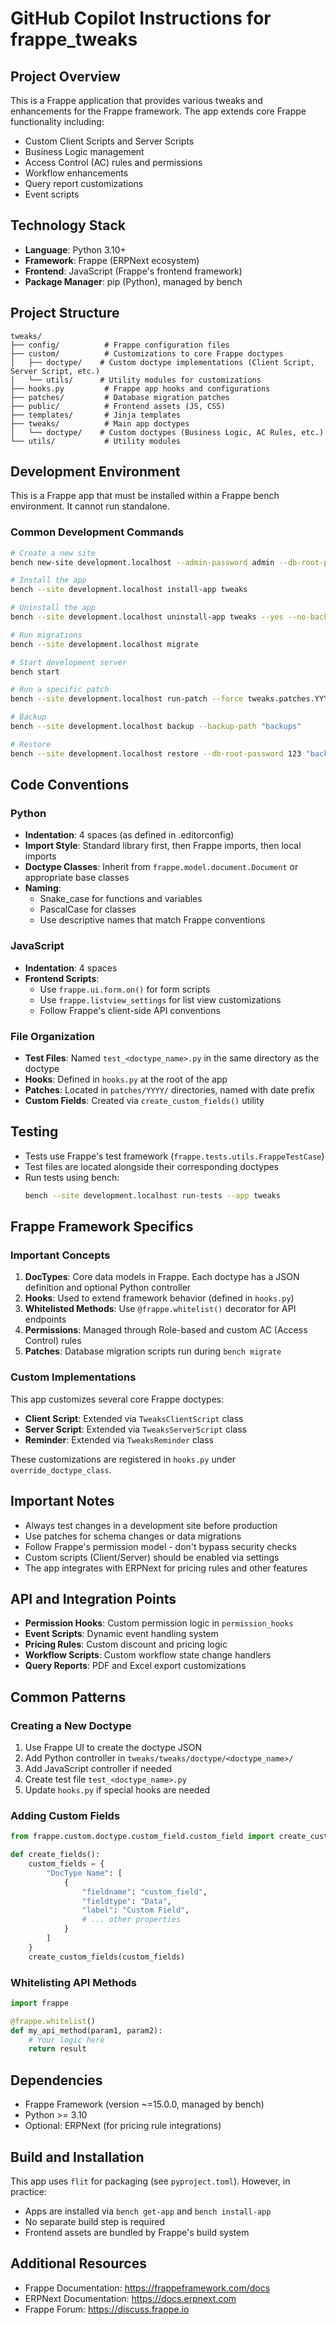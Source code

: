# GitHub Copilot Instructions for frappe_tweaks

## Project Overview

This is a Frappe application that provides various tweaks and enhancements for the Frappe framework. The app extends core Frappe functionality including:
- Custom Client Scripts and Server Scripts
- Business Logic management
- Access Control (AC) rules and permissions
- Workflow enhancements
- Query report customizations
- Event scripts

## Technology Stack

- **Language**: Python 3.10+
- **Framework**: Frappe (ERPNext ecosystem)
- **Frontend**: JavaScript (Frappe's frontend framework)
- **Package Manager**: pip (Python), managed by bench

## Project Structure

```
tweaks/
├── config/          # Frappe configuration files
├── custom/          # Customizations to core Frappe doctypes
│   ├── doctype/    # Custom doctype implementations (Client Script, Server Script, etc.)
│   └── utils/      # Utility modules for customizations
├── hooks.py         # Frappe app hooks and configurations
├── patches/         # Database migration patches
├── public/          # Frontend assets (JS, CSS)
├── templates/       # Jinja templates
├── tweaks/          # Main app doctypes
│   └── doctype/    # Custom doctypes (Business Logic, AC Rules, etc.)
└── utils/           # Utility modules
```

## Development Environment

This is a Frappe app that must be installed within a Frappe bench environment. It cannot run standalone.

### Common Development Commands

```bash
# Create a new site
bench new-site development.localhost --admin-password admin --db-root-password 123

# Install the app
bench --site development.localhost install-app tweaks

# Uninstall the app
bench --site development.localhost uninstall-app tweaks --yes --no-backup

# Run migrations
bench --site development.localhost migrate

# Start development server
bench start

# Run a specific patch
bench --site development.localhost run-patch --force tweaks.patches.YYYY.patch_name

# Backup
bench --site development.localhost backup --backup-path "backups"

# Restore
bench --site development.localhost restore --db-root-password 123 "backups/backup-file.sql.gz"
```

## Code Conventions

### Python

- **Indentation**: 4 spaces (as defined in .editorconfig)
- **Import Style**: Standard library first, then Frappe imports, then local imports
- **Doctype Classes**: Inherit from `frappe.model.document.Document` or appropriate base classes
- **Naming**: 
  - Snake_case for functions and variables
  - PascalCase for classes
  - Use descriptive names that match Frappe conventions

### JavaScript

- **Indentation**: 4 spaces
- **Frontend Scripts**: 
  - Use `frappe.ui.form.on()` for form scripts
  - Use `frappe.listview_settings` for list view customizations
  - Follow Frappe's client-side API conventions

### File Organization

- **Test Files**: Named `test_<doctype_name>.py` in the same directory as the doctype
- **Hooks**: Defined in `hooks.py` at the root of the app
- **Patches**: Located in `patches/YYYY/` directories, named with date prefix
- **Custom Fields**: Created via `create_custom_fields()` utility

## Testing

- Tests use Frappe's test framework (`frappe.tests.utils.FrappeTestCase`)
- Test files are located alongside their corresponding doctypes
- Run tests using bench:
  ```bash
  bench --site development.localhost run-tests --app tweaks
  ```

## Frappe Framework Specifics

### Important Concepts

1. **DocTypes**: Core data models in Frappe. Each doctype has a JSON definition and optional Python controller
2. **Hooks**: Used to extend framework behavior (defined in `hooks.py`)
3. **Whitelisted Methods**: Use `@frappe.whitelist()` decorator for API endpoints
4. **Permissions**: Managed through Role-based and custom AC (Access Control) rules
5. **Patches**: Database migration scripts run during `bench migrate`

### Custom Implementations

This app customizes several core Frappe doctypes:
- **Client Script**: Extended via `TweaksClientScript` class
- **Server Script**: Extended via `TweaksServerScript` class  
- **Reminder**: Extended via `TweaksReminder` class

These customizations are registered in `hooks.py` under `override_doctype_class`.

## Important Notes

- Always test changes in a development site before production
- Use patches for schema changes or data migrations
- Follow Frappe's permission model - don't bypass security checks
- Custom scripts (Client/Server) should be enabled via settings
- The app integrates with ERPNext for pricing rules and other features

## API and Integration Points

- **Permission Hooks**: Custom permission logic in `permission_hooks`
- **Event Scripts**: Dynamic event handling system
- **Pricing Rules**: Custom discount and pricing logic
- **Workflow Scripts**: Custom workflow state change handlers
- **Query Reports**: PDF and Excel export customizations

## Common Patterns

### Creating a New Doctype

1. Use Frappe UI to create the doctype JSON
2. Add Python controller in `tweaks/tweaks/doctype/<doctype_name>/`
3. Add JavaScript controller if needed
4. Create test file `test_<doctype_name>.py`
5. Update `hooks.py` if special hooks are needed

### Adding Custom Fields

```python
from frappe.custom.doctype.custom_field.custom_field import create_custom_fields

def create_fields():
    custom_fields = {
        "DocType Name": [
            {
                "fieldname": "custom_field",
                "fieldtype": "Data",
                "label": "Custom Field",
                # ... other properties
            }
        ]
    }
    create_custom_fields(custom_fields)
```

### Whitelisting API Methods

```python
import frappe

@frappe.whitelist()
def my_api_method(param1, param2):
    # Your logic here
    return result
```

## Dependencies

- Frappe Framework (version ~=15.0.0, managed by bench)
- Python >= 3.10
- Optional: ERPNext (for pricing rule integrations)

## Build and Installation

This app uses `flit` for packaging (see `pyproject.toml`). However, in practice:
- Apps are installed via `bench get-app` and `bench install-app`
- No separate build step is required
- Frontend assets are bundled by Frappe's build system

## Additional Resources

- Frappe Documentation: https://frappeframework.com/docs
- ERPNext Documentation: https://docs.erpnext.com
- Frappe Forum: https://discuss.frappe.io
